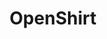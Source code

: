 ---
title: OpenShirt
crosslinks:
- Colorslash
- EmilyRatajkowski
- ginger
- JpopFap
- eyecontact
---